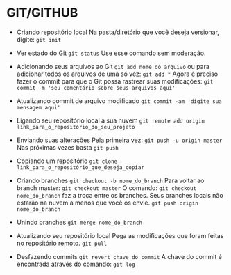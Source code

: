 # GIT/GITHUB

- Criando repositório local
Na pasta/diretório que você deseja versionar, digite:
`git init`

- Ver estado do Git
`git status`
Use esse comando sem moderação.

- Adicionando seus arquivos ao Git
`git add nome_do_arquivo`
ou para adicionar todos os arquivos de uma só vez:
`git add *`
Agora é preciso fazer o commit para que o Git possa rastrear suas modificações:
`git commit -m 'seu comentário sobre seus arquivos aqui'`

- Atualizando commit de arquivo modificado
`git commit -am 'digite sua mensagem aqui'`

- Ligando seu repositório local a sua nuvem
`git remote add origin link_para_o_repositório_do_seu_projeto`

- Enviando suas alterações
Pela primeira vez:
`git push -u origin master`
Nas próximas vezes basta
`git push`

- Copiando um repositório
`git clone link_para_o_repositório_que_deseja_copiar`

- Criando branches
`git checkout -b nome_do_branch`
Para voltar ao branch master:
`git checkout master`
O comando:
`git checkout nome_do_branch`
faz a troca entre os branches.
Seus branches locais não estarão na nuvem a menos que você os envie.
`git push origin nome_do_branch`

- Unindo branches
`git merge nome_do_branch`

- Atualizando seu repositório local
Pega as modificações que foram feitas no repositório remoto.
`git pull`

- Desfazendo commits
`git revert chave_do_commit`
A chave do commit é encontrada através do comando:
`git log`

